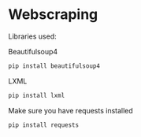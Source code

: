 # Webscraping
Libraries used:

Beautifulsoup4
```python
pip install beautifulsoup4
```
LXML
```python
pip install lxml
```
Make sure you have requests installed
```python
pip install requests
```
